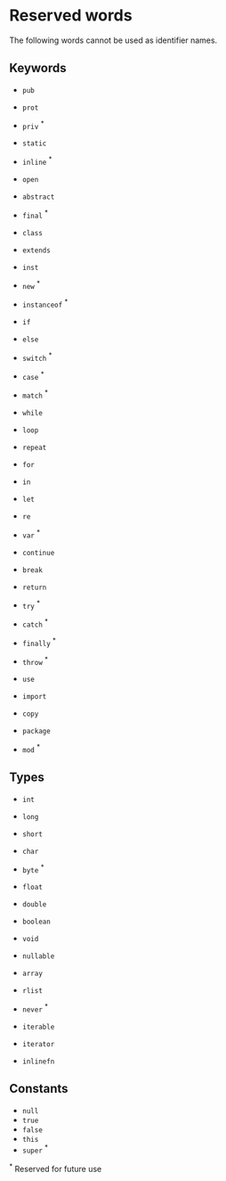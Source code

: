 # Reserved words

The following words cannot be used as identifier names.

## Keywords

- `pub`
- `prot`
- `priv` <sup>\*</sup>
- `static`
- `inline` <sup>\*</sup>
- `open`
- `abstract`
- `final` <sup>\*</sup>

- `class`
- `extends`

- `inst`
- `new` <sup>\*</sup>

- `instanceof` <sup>\*</sup>

- `if`
- `else`
- `switch` <sup>\*</sup>
- `case` <sup>\*</sup>
- `match` <sup>\*</sup>

- `while`
- `loop`
- `repeat`
- `for`
- `in`

- `let`
- `re`
- `var` <sup>\*</sup>

- `continue`
- `break`
- `return`

- `try` <sup>\*</sup>
- `catch` <sup>\*</sup>
- `finally` <sup>\*</sup>
- `throw` <sup>\*</sup>

- `use`
- `import`
- `copy`

- `package`
- `mod` <sup>\*</sup>

## Types

- `int`
- `long`
- `short`
- `char`
- `byte` <sup>\*</sup>
- `float`
- `double`
- `boolean`

- `void`

- `nullable`
- `array`
- `rlist`

- `never` <sup>\*</sup>

- `iterable`
- `iterator`
- `inlinefn`

## Constants

- `null`
- `true`
- `false`
- `this`
- `super` <sup>\*</sup>

<sup>\*</sup> Reserved for future use

